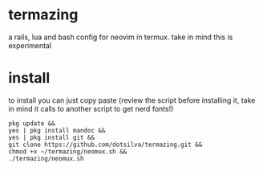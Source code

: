 # termazing
a rails, lua and bash config for neovim in termux.
take in mind this is experimental

# install
to install you can just copy paste (review the script before installing it, take in mind it calls to another script to get nerd fonts!)

```
pkg update &&
yes | pkg install mandoc &&
yes | pkg install git &&
git clone https://github.com/dotsilva/termazing.git &&
chmod +x ~/termazing/neomux.sh &&
./termazing/neomux.sh
```
